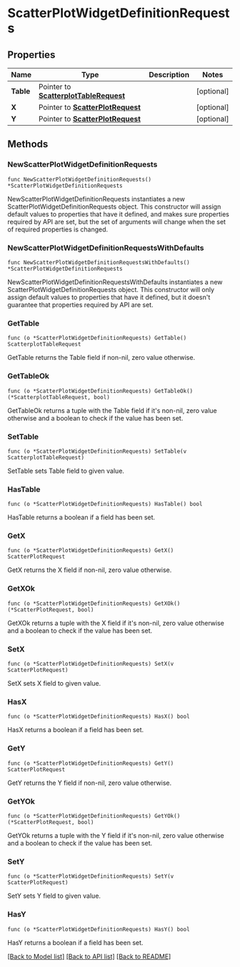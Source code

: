# ScatterPlotWidgetDefinitionRequests

## Properties

| Name      | Type                                                                 | Description | Notes      |
| --------- | -------------------------------------------------------------------- | ----------- | ---------- |
| **Table** | Pointer to [**ScatterplotTableRequest**](ScatterplotTableRequest.md) |             | [optional] |
| **X**     | Pointer to [**ScatterPlotRequest**](ScatterPlotRequest.md)           |             | [optional] |
| **Y**     | Pointer to [**ScatterPlotRequest**](ScatterPlotRequest.md)           |             | [optional] |

## Methods

### NewScatterPlotWidgetDefinitionRequests

`func NewScatterPlotWidgetDefinitionRequests() *ScatterPlotWidgetDefinitionRequests`

NewScatterPlotWidgetDefinitionRequests instantiates a new ScatterPlotWidgetDefinitionRequests object.
This constructor will assign default values to properties that have it defined,
and makes sure properties required by API are set, but the set of arguments
will change when the set of required properties is changed.

### NewScatterPlotWidgetDefinitionRequestsWithDefaults

`func NewScatterPlotWidgetDefinitionRequestsWithDefaults() *ScatterPlotWidgetDefinitionRequests`

NewScatterPlotWidgetDefinitionRequestsWithDefaults instantiates a new ScatterPlotWidgetDefinitionRequests object.
This constructor will only assign default values to properties that have it defined,
but it doesn't guarantee that properties required by API are set.

### GetTable

`func (o *ScatterPlotWidgetDefinitionRequests) GetTable() ScatterplotTableRequest`

GetTable returns the Table field if non-nil, zero value otherwise.

### GetTableOk

`func (o *ScatterPlotWidgetDefinitionRequests) GetTableOk() (*ScatterplotTableRequest, bool)`

GetTableOk returns a tuple with the Table field if it's non-nil, zero value otherwise
and a boolean to check if the value has been set.

### SetTable

`func (o *ScatterPlotWidgetDefinitionRequests) SetTable(v ScatterplotTableRequest)`

SetTable sets Table field to given value.

### HasTable

`func (o *ScatterPlotWidgetDefinitionRequests) HasTable() bool`

HasTable returns a boolean if a field has been set.

### GetX

`func (o *ScatterPlotWidgetDefinitionRequests) GetX() ScatterPlotRequest`

GetX returns the X field if non-nil, zero value otherwise.

### GetXOk

`func (o *ScatterPlotWidgetDefinitionRequests) GetXOk() (*ScatterPlotRequest, bool)`

GetXOk returns a tuple with the X field if it's non-nil, zero value otherwise
and a boolean to check if the value has been set.

### SetX

`func (o *ScatterPlotWidgetDefinitionRequests) SetX(v ScatterPlotRequest)`

SetX sets X field to given value.

### HasX

`func (o *ScatterPlotWidgetDefinitionRequests) HasX() bool`

HasX returns a boolean if a field has been set.

### GetY

`func (o *ScatterPlotWidgetDefinitionRequests) GetY() ScatterPlotRequest`

GetY returns the Y field if non-nil, zero value otherwise.

### GetYOk

`func (o *ScatterPlotWidgetDefinitionRequests) GetYOk() (*ScatterPlotRequest, bool)`

GetYOk returns a tuple with the Y field if it's non-nil, zero value otherwise
and a boolean to check if the value has been set.

### SetY

`func (o *ScatterPlotWidgetDefinitionRequests) SetY(v ScatterPlotRequest)`

SetY sets Y field to given value.

### HasY

`func (o *ScatterPlotWidgetDefinitionRequests) HasY() bool`

HasY returns a boolean if a field has been set.

[[Back to Model list]](../README.md#documentation-for-models) [[Back to API list]](../README.md#documentation-for-api-endpoints) [[Back to README]](../README.md)
